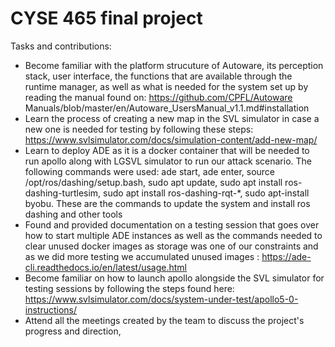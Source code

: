 # CYSE 465 final project

Tasks and contributions:

- Become familiar with the platform strucuture of Autoware, its perception stack, user interface, the functions that are available through the runtime manager, as well as what is needed for the system set up by reading the manual found on: https://github.com/CPFL/Autoware Manuals/blob/master/en/Autoware_UsersManual_v1.1.md#installation
- Learn the process of creating a new map in the SVL simulator in case a new one is needed for testing by following these steps: https://www.svlsimulator.com/docs/simulation-content/add-new-map/
- Learn to deploy ADE as it is a docker container that will be needed  to run apollo along with LGSVL simulator to run our attack scenario. The following commands were used: ade start, ade enter, source /opt/ros/dashing/setup.bash, sudo apt update, sudo apt install ros-dashing-turtlesim, sudo apt install ros-dashing-rqt-*, sudo apt-install byobu. These are the commands to update the system and install ros dashing and other tools
- Found and provided documentation on a testing session that goes over how to start multiple ADE instances as well as the commands needed to clear unused docker images as storage was one of our constraints and as we did more testing we accumulated unused images : https://ade-cli.readthedocs.io/en/latest/usage.html
- Become familiar on how to launch apollo alongside the SVL simulator for testing sessions by following the steps found here: https://www.svlsimulator.com/docs/system-under-test/apollo5-0-instructions/
- Attend all the meetings created by the team to discuss the project's progress and direction, 
